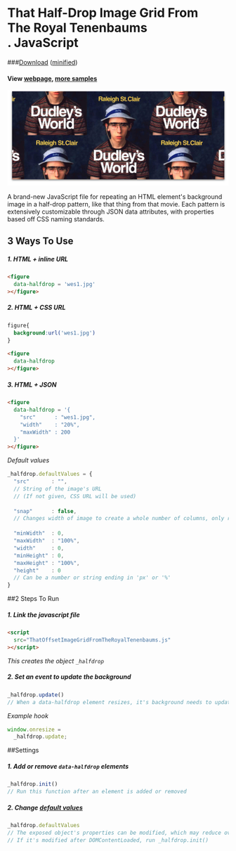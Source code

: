 # That Half-Drop Image Grid From <br> The Royal Tenenbaums <br> . JavaScript

###[Download](ThatHalfDropImageGridFromTheRoyalTenenbaums.js) ([minified](ThatHalfDropImageGridFromTheRoyalTenenbaums.min.js))
#### View [webpage](http://tylerdeitz.co/ThatOffsetImageGridFromTheRoyalTenenbaums.js), [more samples](http://tylerdeitz.co/ThatOffsetImageGridFromTheRoyalTenenbaums.js/samples)

![offset grid example](img/wes1-offsetexample.jpg)

A brand-new JavaScript file for repeating an HTML element's background image in a half-drop pattern, like that thing from that movie. Each pattern is extensively customizable through JSON data attributes, with properties based off CSS naming standards.

## 3 Ways To Use
##### 1. HTML + inline URL
```html
<figure
  data-halfdrop = 'wes1.jpg'
></figure>
```
##### 2. HTML + CSS URL

```css
figure{
  background:url('wes1.jpg')
}
```
```html
<figure
  data-halfdrop
></figure>
```
##### 3. HTML + JSON
```html
<figure
  data-halfdrop = '{
    "src"      : "wes1.jpg",
    "width"    : "20%",
    "maxWidth" : 200
  }'
></figure>
```
*Default values*
```javascript
_halfdrop.defaultValues = {
  "src"       : "",
  // String of the image's URL
  // (If not given, CSS URL will be used)

  "snap"      : false,
  // Changes width of image to create a whole number of columns, only respecting one min/max property

  "minWidth"  : 0,
  "maxWidth"  : "100%",
  "width"     : 0,
  "minHeight" : 0,
  "maxHeight" : "100%",
  "height"    : 0
  // Can be a number or string ending in 'px' or '%'
}
```

##2 Steps To Run
##### 1. Link the javascript file
```html
<script
  src="ThatOffsetImageGridFromTheRoyalTenenbaums.js"
></script>
```
*This creates the object ```_halfdrop```*
##### 2. Set an event to update the background
```javascript
_halfdrop.update()
// When a data-halfdrop element resizes, it's background needs to update
```

*Example hook*
```javascript
window.onresize =
  _halfdrop.update;
```

##Settings
##### 1. Add or remove ```data-halfdrop``` elements
```javascript
_halfdrop.init()
// Run this function after an element is added or removed
```

##### 2. Change [default values](https://github.com/tvler/ThatOffsetImageGridFromTheRoyalTenenbaums.js#3-html--json)
```javascript
_halfdrop.defaultValues
// The exposed object's properties can be modified, which may reduce overall markup in some situations
// If it's modified after DOMContentLoaded, run _halfdrop.init()
```
